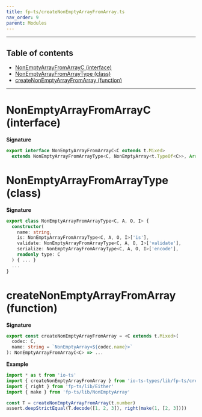 ```yaml
---
title: fp-ts/createNonEmptyArrayFromArray.ts
nav_order: 9
parent: Modules
---
```


---

<h2 class="text-delta">Table of contents</h2>

- [NonEmptyArrayFromArrayC (interface)](#nonemptyarrayfromarrayc-interface)
- [NonEmptyArrayFromArrayType (class)](#nonemptyarrayfromarraytype-class)
- [createNonEmptyArrayFromArray (function)](#createnonemptyarrayfromarray-function)

---

# NonEmptyArrayFromArrayC (interface)

**Signature**

```ts
export interface NonEmptyArrayFromArrayC<C extends t.Mixed>
  extends NonEmptyArrayFromArrayType<C, NonEmptyArray<t.TypeOf<C>>, Array<t.OutputOf<C>>, unknown> {}
```

# NonEmptyArrayFromArrayType (class)

**Signature**

```ts
export class NonEmptyArrayFromArrayType<C, A, O, I> {
  constructor(
    name: string,
    is: NonEmptyArrayFromArrayType<C, A, O, I>['is'],
    validate: NonEmptyArrayFromArrayType<C, A, O, I>['validate'],
    serialize: NonEmptyArrayFromArrayType<C, A, O, I>['encode'],
    readonly type: C
  ) { ... }
  ...
}
```

# createNonEmptyArrayFromArray (function)

**Signature**

```ts
export const createNonEmptyArrayFromArray = <C extends t.Mixed>(
  codec: C,
  name: string = `NonEmptyArray<${codec.name}>`
): NonEmptyArrayFromArrayC<C> => ...
```

**Example**

```ts
import * as t from 'io-ts'
import { createNonEmptyArrayFromArray } from 'io-ts-types/lib/fp-ts/createNonEmptyArrayFromArray'
import { right } from 'fp-ts/lib/Either'
import { make } from 'fp-ts/lib/NonEmptyArray'

const T = createNonEmptyArrayFromArray(t.number)
assert.deepStrictEqual(T.decode([1, 2, 3]), right(make(1, [2, 3])))
```
